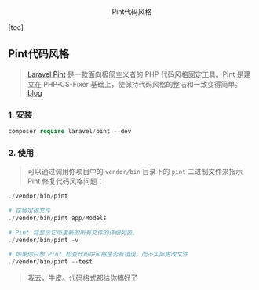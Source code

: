 <center>Pint代码风格</center>





[toc]







## Pint代码风格

> [Laravel Pint](https://github.com/laravel/pint) 是一款面向极简主义者的 PHP 代码风格固定工具。Pint 是建立在 PHP-CS-Fixer 基础上，使保持代码风格的整洁和一致变得简单。[blog](https://learnku.com/docs/laravel/10.x/pint/14912)







### 1. 安装

```php
composer require laravel/pint --dev
```





### 2. 使用

> 可以通过调用你项目中的 `vendor/bin` 目录下的 `pint` 二进制文件来指示 Pint 修复代码风格问题：

```php
./vendor/bin/pint
    
# 在特定得文件
./vendor/bin/pint app/Models
    
# Pint 将显示它所更新的所有文件的详细列表。
./vendor/bin/pint -v
 
# 如果你只想 Pint 检查代码中风格是否有错误，而不实际更改文件
./vendor/bin/pint --test
```

> 我去，牛皮。代码格式都给你搞好了










